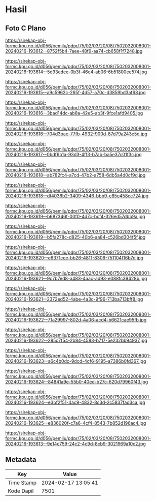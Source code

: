 # Hasil

## Foto C Plano

https://sirekap-obj-formc.kpu.go.id/d056/pemilu/pdpr/75/02/03/20/08/7502032008001-20240216-193612--8752f5b4-7aee-48f9-aa74-cb658f1f7248.jpg

https://sirekap-obj-formc.kpu.go.id/d056/pemilu/pdpr/75/02/03/20/08/7502032008001-20240216-193614--5d93edee-0b3f-46c4-ab06-6b51800ee574.jpg

https://sirekap-obj-formc.kpu.go.id/d056/pemilu/pdpr/75/02/03/20/08/7502032008001-20240216-193615--a9c5962c-265f-4d57-a70c-d3859bd3af68.jpg

https://sirekap-obj-formc.kpu.go.id/d056/pemilu/pdpr/75/02/03/20/08/7502032008001-20240216-193616--3bad14dc-ab8a-42e5-ab3f-9fce1afd9405.jpg

https://sirekap-obj-formc.kpu.go.id/d056/pemilu/pdpr/75/02/03/20/08/7502032008001-20240216-193616--704d3bae-77fb-4932-900d-87d79a243e5d.jpg

https://sirekap-obj-formc.kpu.go.id/d056/pemilu/pdpr/75/02/03/20/08/7502032008001-20240216-193617--0bdf6b1a-93d3-4ff3-b7ab-ba5e37c01f3c.jpg

https://sirekap-obj-formc.kpu.go.id/d056/pemilu/pdpr/75/02/03/20/08/7502032008001-20240216-193618--ab782fc4-a7cd-47b2-a758-6db5a4d0cf9d.jpg

https://sirekap-obj-formc.kpu.go.id/d056/pemilu/pdpr/75/02/03/20/08/7502032008001-20240216-193618--df4036b2-3409-4346-bbb9-c85e458cc724.jpg

https://sirekap-obj-formc.kpu.go.id/d056/pemilu/pdpr/75/02/03/20/08/7502032008001-20240216-193619--b687346f-00f0-4d7c-bcf4-326ed57dbb9a.jpg

https://sirekap-obj-formc.kpu.go.id/d056/pemilu/pdpr/75/02/03/20/08/7502032008001-20240216-193619--b5fa278c-d825-40b6-aa84-c526bd304f5f.jpg

https://sirekap-obj-formc.kpu.go.id/d056/pemilu/pdpr/75/02/03/20/08/7502032008001-20240216-193620--e6371cee-bb26-4811-8306-751104f16b7d.jpg

https://sirekap-obj-formc.kpu.go.id/d056/pemilu/pdpr/75/02/03/20/08/7502032008001-20240216-193621--9c7b7ed8-a483-4aac-ad93-e088fc39428b.jpg

https://sirekap-obj-formc.kpu.go.id/d056/pemilu/pdpr/75/02/03/20/08/7502032008001-20240216-193621--2372ed52-4abe-4a3c-9f96-713ba713bff8.jpg

https://sirekap-obj-formc.kpu.go.id/d056/pemilu/pdpr/75/02/03/20/08/7502032008001-20240216-193622--71a29997-802d-4a06-acd4-b6621cae95fb.jpg

https://sirekap-obj-formc.kpu.go.id/d056/pemilu/pdpr/75/02/03/20/08/7502032008001-20240216-193622--285c7f54-2b84-4583-b717-5e232bb94937.jpg

https://sirekap-obj-formc.kpu.go.id/d056/pemilu/pdpr/75/02/03/20/08/7502032008001-20240216-193623--a6c4b0dc-9dcd-4cf6-9195-a7386b0fd367.jpg

https://sirekap-obj-formc.kpu.go.id/d056/pemilu/pdpr/75/02/03/20/08/7502032008001-20240216-193624--84841a9e-55b0-40ed-b27c-620d79960f43.jpg

https://sirekap-obj-formc.kpu.go.id/d056/pemilu/pdpr/75/02/03/20/08/7502032008001-20240216-193624--e3bf2f51-4ac9-4832-8c3d-2c5837fad3ca.jpg

https://sirekap-obj-formc.kpu.go.id/d056/pemilu/pdpr/75/02/03/20/08/7502032008001-20240216-193625--e836020f-c7a6-4cf4-8543-7b852d196ac4.jpg

https://sirekap-obj-formc.kpu.go.id/d056/pemilu/pdpr/75/02/03/20/08/7502032008001-20240216-193613--9e14c759-24c2-4c9d-8cb9-3021969a10c2.jpg


## Metadata

| Key        | Value               |
| ---------- | ------------------- |
| Time Stamp | 2024-02-17 13:05:41 |
| Kode Dapil | 7501                |




